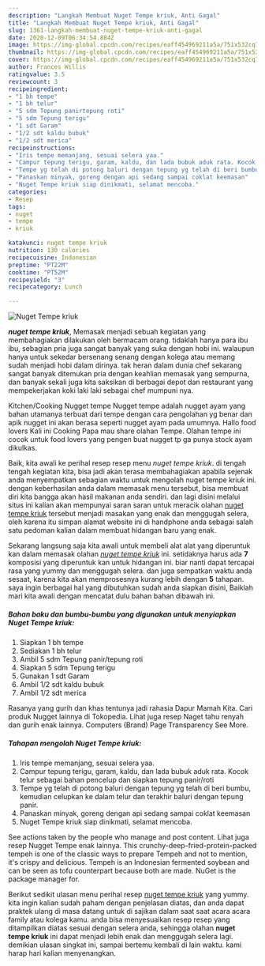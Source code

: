 ```yaml
---
description: "Langkah Membuat Nuget Tempe kriuk, Anti Gagal"
title: "Langkah Membuat Nuget Tempe kriuk, Anti Gagal"
slug: 1361-langkah-membuat-nuget-tempe-kriuk-anti-gagal
date: 2020-12-09T06:34:54.884Z
image: https://img-global.cpcdn.com/recipes/eaff454969211a5a/751x532cq70/nuget-tempe-kriuk-foto-resep-utama.jpg
thumbnail: https://img-global.cpcdn.com/recipes/eaff454969211a5a/751x532cq70/nuget-tempe-kriuk-foto-resep-utama.jpg
cover: https://img-global.cpcdn.com/recipes/eaff454969211a5a/751x532cq70/nuget-tempe-kriuk-foto-resep-utama.jpg
author: Frances Willis
ratingvalue: 3.5
reviewcount: 3
recipeingredient:
- "1 bh tempe"
- "1 bh telur"
- "5 sdm Tepung panirtepung roti"
- "5 sdm Tepung terigu"
- "1 sdt Garam"
- "1/2 sdt kaldu bubuk"
- "1/2 sdt merica"
recipeinstructions:
- "Iris tempe memanjang, sesuai selera yaa."
- "Campur tepung terigu, garam, kaldu, dan lada bubuk aduk rata. Kocok telur sebagai bahan pencelup dan siapkan tepung panir/roti"
- "Tempe yg telah di potong baluri dengan tepung yg telah di beri bumbu, kemudian celupkan ke dalam telur dan terakhir baluri dengan tepung panir."
- "Panaskan minyak, goreng dengan api sedang sampai coklat keemasan"
- "Nuget Tempe kriuk siap dinikmati, selamat mencoba."
categories:
- Resep
tags:
- nuget
- tempe
- kriuk

katakunci: nuget tempe kriuk 
nutrition: 130 calories
recipecuisine: Indonesian
preptime: "PT22M"
cooktime: "PT52M"
recipeyield: "3"
recipecategory: Lunch

---
```



![Nuget Tempe kriuk](https://img-global.cpcdn.com/recipes/eaff454969211a5a/751x532cq70/nuget-tempe-kriuk-foto-resep-utama.jpg)

<b><i>nuget tempe kriuk</i></b>, Memasak menjadi sebuah kegiatan yang membahagiakan dilakukan oleh bermacam orang. tidaklah hanya para ibu ibu, sebagian pria juga sangat banyak yang suka dengan hobi ini. walaupun hanya untuk sekedar bersenang senang dengan kolega atau memang sudah menjadi hobi dalam dirinya. tak heran dalam dunia chef sekarang sangat banyak ditemukan pria dengan keahlian memasak yang sempurna, dan banyak sekali juga kita saksikan di berbagai depot dan restaurant yang mempekerjakan koki laki laki sebagai chef mumpuni nya.

Kitchen/Cooking Nugget tempe Nugget tempe adalah nugget ayam yang bahan utamanya terbuat dari tempe dengan cara pengolahan yg benar dan apik nugget ini akan berasa seperti nugget ayam pada umumnya. Hallo food lovers Kali ini Cooking Papa mau share olahan Tempe. Olahan tempe ini cocok untuk food lovers yang pengen buat nugget tp ga punya stock ayam dikulkas.

Baik, kita awali ke perihal resep resep menu <i>nuget tempe kriuk</i>. di tengah tengah kegiatan kita, bisa jadi akan terasa membahagiakan apabila sejenak anda menyempatkan sebagian waktu untuk mengolah nuget tempe kriuk ini. dengan keberhasilan anda dalam memasak menu tersebut, bisa membuat diri kita bangga akan hasil makanan anda sendiri. dan lagi disini melalui situs ini kalian akan mempunyai saran saran untuk meracik olahan <u>nuget tempe kriuk</u> tersebut menjadi masakan yang enak dan menggugah selera, oleh karena itu simpan alamat website ini di handphone anda sebagai salah satu pedoman kalian dalam membuat hidangan baru yang enak.


Sekarang langsung saja kita awali untuk membeli alat alat yang diperuntuk kan dalam memasak olahan <u><i>nuget tempe kriuk</i></u> ini. setidaknya harus ada <b>7</b> komposisi yang diperuntuk kan untuk hidangan ini. biar nanti dapat tercapai rasa yang yummy dan menggugah selera. dan juga sempatkan waktu anda sesaat, karena kita akan memprosesnya kurang lebih dengan <b>5</b> tahapan. saya ingin berbagai hal yang dibutuhkan sudah anda siapkan disini, Baiklah mari kita awali dengan mencatat dulu bahan bahan dibawah ini.

<!--inarticleads1-->

##### Bahan baku dan bumbu-bumbu yang digunakan untuk menyiapkan Nuget Tempe kriuk:

1. Siapkan 1 bh tempe
1. Sediakan 1 bh telur
1. Ambil 5 sdm Tepung panir/tepung roti
1. Siapkan 5 sdm Tepung terigu
1. Gunakan 1 sdt Garam
1. Ambil 1/2 sdt kaldu bubuk
1. Ambil 1/2 sdt merica


Rasanya yang gurih dan khas tentunya jadi rahasia Dapur Mamah Kita. Cari produk Nugget lainnya di Tokopedia. Lihat juga resep Naget tahu renyah dan gurih enak lainnya. Computers (Brand) Page Transparency See More. 

<!--inarticleads2-->

##### Tahapan mengolah Nuget Tempe kriuk:

1. Iris tempe memanjang, sesuai selera yaa.
1. Campur tepung terigu, garam, kaldu, dan lada bubuk aduk rata. Kocok telur sebagai bahan pencelup dan siapkan tepung panir/roti
1. Tempe yg telah di potong baluri dengan tepung yg telah di beri bumbu, kemudian celupkan ke dalam telur dan terakhir baluri dengan tepung panir.
1. Panaskan minyak, goreng dengan api sedang sampai coklat keemasan
1. Nuget Tempe kriuk siap dinikmati, selamat mencoba.


See actions taken by the people who manage and post content. Lihat juga resep Nugget Tempe enak lainnya. This crunchy-deep-fried-protein-packed tempeh is one of the classic ways to prepare Tempeh and not to mention, it&#39;s crispy and delicious. Tempeh is an Indonesian fermented soybean and can be seen as tofu counterpart because both are made. NuGet is the package manager for. 

Berikut sedikit ulasan menu perihal resep <u>nuget tempe kriuk</u> yang yummy. kita ingin kalian sudah paham dengan penjelasan diatas, dan anda dapat praktek ulang di masa datang untuk di sajikan dalam saat saat acara acara family atau kolega kamu. anda bisa menyesuaikan resep resep yang ditampilkan diatas sesuai dengan selera anda, sehingga olahan <b>nuget tempe kriuk</b> ini dapat menjadi lebih enak dan menggugah selera lagi. demikian ulasan singkat ini, sampai bertemu kembali di lain waktu. kami harap hari kalian menyenangkan.
